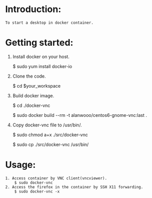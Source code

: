 # Introduction:

    To start a desktop in docker container.

# Getting started:

 1. Install docker on your host.

	$ sudo yum install docker-io

 2. Clone the code.

	$ cd $your_workspace

 3. Build docker image.

	$ cd ./docker-vnc

	$ sudo docker build --rm -t alanwooo/centos6-gnome-vnc:last .

 4. Copy docker-vnc file to /usr/bin/.

	$ sudo chmod a+x ./src/docker-vnc

	$ sudo cp ./src/docker-vnc /usr/bin/

# Usage:

	1. Access container by VNC client(vncviewer).
		$ sudo docker-vnc
	2. Access the firefox in the container by SSH X11 forwarding.
		$ sudo docker-vnc -x
